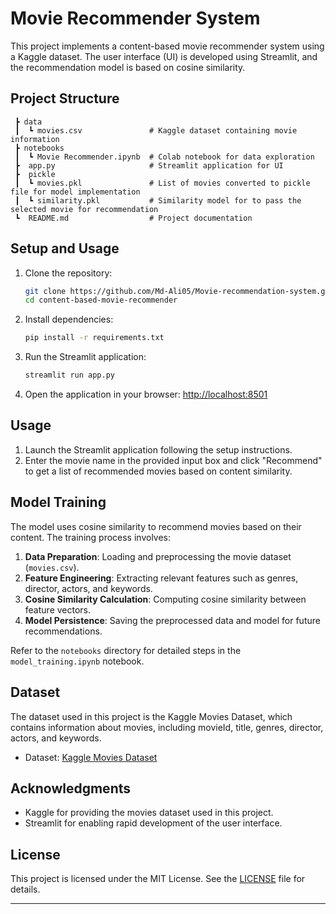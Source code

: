 # Movie Recommender System

This project implements a content-based movie recommender system using a Kaggle dataset. The user interface (UI) is developed using Streamlit, and the recommendation model is based on cosine similarity.

## Project Structure

```
 ┣ data
 ┃  ┗ movies.csv               # Kaggle dataset containing movie information
 ┣ notebooks
 ┃  ┗ Movie Recommender.ipynb  # Colab notebook for data exploration        
 ┣  app.py                     # Streamlit application for UI
 ┣  pickle
 ┃  ┗ movies.pkl               # List of movies converted to pickle file for model implementation 
 ┃  ┗ similarity.pkl           # Similarity model for to pass the selected movie for recommendation
 ┗  README.md                  # Project documentation
```

## Setup and Usage

1. Clone the repository:

    ```bash
    git clone https://github.com/Md-Ali05/Movie-recommendation-system.git
    cd content-based-movie-recommender
    ```

2. Install dependencies:

    ```bash
    pip install -r requirements.txt
    ```

3. Run the Streamlit application:

    ```bash
    streamlit run app.py
    ```

4. Open the application in your browser: [http://localhost:8501](http://localhost:8501)

## Usage

1. Launch the Streamlit application following the setup instructions.
2. Enter the movie name in the provided input box and click "Recommend" to get a list of recommended movies based on content similarity.

## Model Training

The model uses cosine similarity to recommend movies based on their content. The training process involves:

1. **Data Preparation**: Loading and preprocessing the movie dataset (`movies.csv`).
2. **Feature Engineering**: Extracting relevant features such as genres, director, actors, and keywords.
3. **Cosine Similarity Calculation**: Computing cosine similarity between feature vectors.
4. **Model Persistence**: Saving the preprocessed data and model for future recommendations.

Refer to the `notebooks` directory for detailed steps in the `model_training.ipynb` notebook.

## Dataset

The dataset used in this project is the Kaggle Movies Dataset, which contains information about movies, including movieId, title, genres, director, actors, and keywords.

- Dataset: [Kaggle Movies Dataset](data/movies.csv)

## Acknowledgments

- Kaggle for providing the movies dataset used in this project.
- Streamlit for enabling rapid development of the user interface.

## License

This project is licensed under the MIT License. See the [LICENSE](LICENSE) file for details.

---
